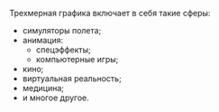 Трехмерная графика включает в себя такие сферы:

- симуляторы полета;
- анимация:
  - спецэффекты;
  - компьютерные игры;
- кино;
- виртуальная реальность;
- медицина;
- и многое другое.
